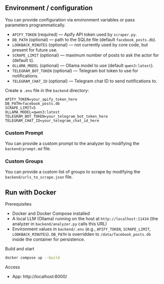 ## Environment / configuration

You can provide configuration via environment variables or pass parameters programmatically.

- `APIFY_TOKEN` (required) — Apify API token used by `scraper.py`.
- `DB_PATH` (optional) — path to the SQLite file (default `facebook_posts.db`).
- `LOOKBACK_MINUTES` (optional) — not currently used by core code, but present for future use.
- `SCRAPE_LIMIT` (optional) — maximum number of posts to ask the actor for (default `5`).
- `OLLAMA_MODEL` (optional) — Ollama model to use (default `qwen3:latest`).
- `TELEGRAM_BOT_TOKEN` (optional) — Telegram bot token to use for notifications.
- `TELEGRAM_CHAT_ID` (optional) — Telegram chat ID to send notifications to.

Create a `.env` file in the `backend` directory:

```env
APIFY_TOKEN=your_apify_token_here
DB_PATH=facebook_posts.db
SCRAPE_LIMIT=5
OLLAMA_MODEL=qwen3:latest
TELEGRAM_BOT_TOKEN=your_telegram_bot_token_here
TELEGRAM_CHAT_ID=your_telegram_chat_id_here
```

### Custom Prompt

You can provide a custom prompt to the analyzer by modifying the `backend/prompt.md` file.

### Custom Groups

You can provide a custom list of groups to scrape by modifying the `backend/urls_to_scrape.json` file.

## Run with Docker

Prerequisites

- Docker and Docker Compose installed
- A local LLM (Ollama) running on the host at `http://localhost:11434` (the analyzer in `backend/analyzer.py` calls this URL)
- Environment values in `backend/.env` (e.g., `APIFY_TOKEN`, `SCRAPE_LIMIT`, `LOOKBACK_MINUTES`). `DB_PATH` is overridden to `/data/facebook_posts.db` inside the container for persistence.

Build and start

```bash
docker compose up --build
```

Access

- App: http://localhost:8000/
